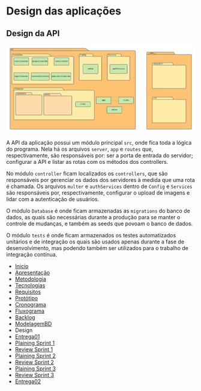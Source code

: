 # Design das aplicações

## Design da API
![DesignBack](DesignObraCertaback.png)

A API da aplicação possui um módulo principal `src`, onde fica toda a lógica do programa. Nela há os arquivos `server`, `app` e `routes` que, respectivamente, são responsáveis por: ser a porta de entrada do servidor; configurar a API e listar as rotas com os métodos dos controllers.

No módulo `controller` ficam localizados os `controllers`, que são responsáveis por gerenciar os dados dos servidores à medida que uma rota é chamada. Os arquivos `multer` e `authServices` dentro de `Config` e `Services` são responsáveis por, respectivamente, configurar o upload de imagens e lidar com a autenticação de usuários.

O módulo `Database` é onde ficam armazenadas as `migrations` do banco de dados, as quais são necessárias durante a produção para se manter o controle de mudanças, e também as seeds que povoam o banco de dados.

O módulo `tests` é onde ficam armazenados os testes automatizados unitários e de integração os quais são usados apenas durante a fase de desenvolvimento, mas podendo também ser utilizados para o trabalho de integração contínua.


- [Inicio](/index.md)
- [Apresentação](/Apresentacao.MD)
- [Metodologia](/Metodologia.MD)
- [Tecnologias](/Tecnologias.MD)
- [Requisitos](/Requisitos.MD)
- [Protótipo](/Prototipo.MD)
- [Cronograma](/Cronograma.MD)
- [Fluxograma](/Fluxograma.MD)
- [Backlog](/Backlog.md)
- [ModelagemBD](/DER-DLD.MD)
- Design
- [Entrega01](/Entrega01.MD)
- [Plaining Sprint 1](/Plaining_Sprint1.MD)
- [Review Sprint 1](/Review01.MD)
- [Plaining Sprint 2](/Plaining_Sprint2.MD)
- [Review Sprint 2](/Review02.MD)
- [Plaining Sprint 3](/Plaining_Sprint3.MD)
- [Review Sprint 3](/Review03.MD)
- [Entrega02](/Entrega02.MD)